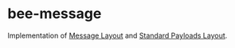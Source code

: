 # bee-message

Implementation of [Message Layout](https://github.com/iotaledger/IOTA-2.0-Research-Specifications/blob/main/2.2%20Message%20Layout.md) and [Standard Payloads Layout](https://github.com/iotaledger/IOTA-2.0-Research-Specifications/blob/main/2.3%20Standard%20Payloads%20Layout.md).
